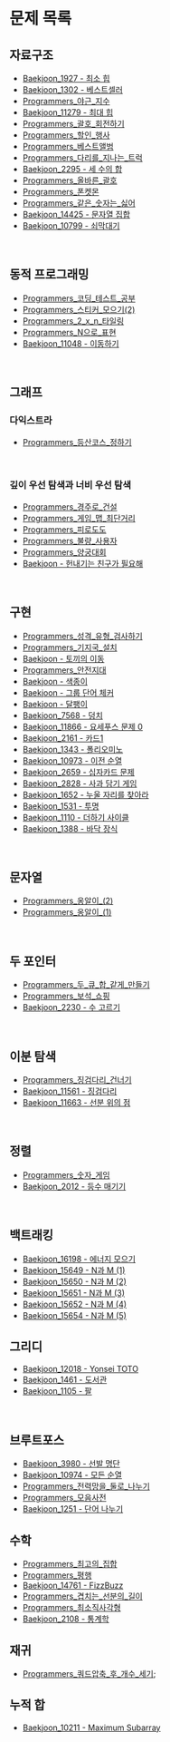 # 문제 목록

## 자료구조
- [Baekjoon_1927 - 최소 힙](./data_structures/Baekjoon_1927.js)
- [Baekjoon_1302 - 베스트셀러](./data_structures/Baekjoon_1302.js)
- [Programmers_야근_지수](./data_structures/Programmers_야근_지수.js)
- [Baekjoon_11279 - 최대 힙](./data_structures/Baekjoon_11279.js)
- [Programmers_괄호_회전하기](./data_structures/Programmers_괄호_회전하기.js)
- [Programmers_할인_행사](./data_structures/Programmers_할인_행사.js)
- [Programmers_베스트앨범](./data_structures/Programmers_베스트앨범.js)
- [Programmers_다리를_지나는_트럭](./data_structures/Programmers_다리를_지나는_트럭.js)
- [Baekjoon_2295 - 세 수의 합](./data_structures/Baekjoon_2295.js)
- [Programmers_올바른_괄호](./data_structures/Programmers_올바른_괄호.js)
- [Programmers_폰켓몬](./data_structures/Programmers_폰켓몬.js)
- [Programmers_같은_숫자는_싫어](./data_structures/Programmers_같은_숫자는_싫어.js)
- [Baekjoon_14425 - 문자열 집합](./data_structures/Baekjoon_14425.js)
- [Baekjoon_10799 - 쇠막대기](./data_structures/Baekjoon_10799.js)

<br />

## 동적 프로그래밍
- [Programmers_코딩_테스트_공부](./dynamic_programming/Programmers_코딩_테스트_공부.js)
- [Programmers_스티커_모으기(2)](./dynamic_programming/Programmers_스티커_모으기(2).js)
- [Programmers_2_x_n_타일링](./dynamic_programming/Programmers_2_x_n_타일링.js)
- [Programmers_N으로_표현](./dynamic_programming/Programmers_N으로_표현.js)
- [Baekjoon_11048 - 이동하기](./dynamic_programming/Baekjoon_11048.js)

<br />

## 그래프
### 다익스트라
- [Programmers_등산코스_정하기](./graph/dijkstra/Programmers_등산코스_정하기.js)

<br />

### 깊이 우선 탐색과 너비 우선 탐색
- [Programmers_경주로_건설](./graph/DFS_and_BFS/Programmers_경주로_건설.js)
- [Programmers_게임_맵_최단거리](./graph/DFS_and_BFS/Programmers_게임_맵_최단거리.js)
- [Programmers_피로도도](./graph//DFS_and_BFS/Programmers_피로도.js)
- [Programmers_불량_사용자](./graph/DFS_and_BFS/Programmers_불량_사용자.js)
- [Programmers_양궁대회](./graph/DFS_and_BFS/Programmers_양궁대회.js)
- [Baekjoon - 헌내기는 친구가 필요해](./graph/DFS_and_BFS/Baekjoon_21736.js)

<br />

## 구현
- [Programmers_성격_유형_검사하기](./implementation/Programmers_성격_유형_검사하기.js)
- [Programmers_기지국_설치](./implementation/Programmers_기지국_설치.js)
- [Baekjoon - 토끼의 이동](./implementation/Baekjoon_3101.js)
- [Programmers_안전지대](./implementation/Programmers_안전지대.js)
- [Baekjoon - 색종이](./implementation/Baekjoon_2563.js)
- [Baekjoon - 그룹 단어 체커](./implementation/Baekjoon_1316.js)
- [Baekjoon - 달팽이](./implementation/Baekjoon_1913.js)
- [Baekjoon_7568 - 덩치](./implementation/Baekjoon_7568.js)
- [Baekjoon_11866 - 요세푸스 문제 0](./implementation/Baekjoon_11866.js)
- [Baekjoon_2161 - 카드1](./implementation/Baekjoon_2161.js)
- [Baekjoon_1343 - 폴리오미노](./implementation/Baekjoon_1343.js)
- [Baekjoon_10973 - 이전 순열](./implementation/Baekjoon_10973.js)
- [Baekjoon_2659 - 십자카드 문제](./implementation/Baekjoon_2659.js)
- [Baekjoon_2828 - 사과 담기 게임](./implementation/Baekjoon_2828.js)
- [Baekjoon_1652 - 누울 자리를 찾아라](./implementation/Baekjoon_1652.js)
- [Baekjoon_1531 - 투명](./implementation/Baekjoon_1531.js)
- [Baekjoon_1110 - 더하기 사이클](./implementation/Baekjoon_1110.js)
- [Baekjoon_1388 - 바닥 장식](./implementation/Baekjoon_1388.js)

<br />

## 문자열
- [Programmers_옹알이_(2)](./string/Programmers_옹알이_(2).js)
- [Programmers_옹알이_(1)](./string/Programmers_옹알이_(1).js)

<br />

## 두 포인터
- [Programmers_두_큐_합_같게_만들기](./two_pointer/Programmers_두_큐_합_같게_만들기.js)
- [Programmers_보석_쇼핑](./two_pointer/Programmers_보석_쇼핑.js)
- [Baekjoon_2230 - 수 고르기](./two_pointer/Baekjoon_2230.js)

<br />

## 이분 탐색
- [Programmers_징검다리_건너기](./binary_search/Programmers_징검다리_건너기.js)
- [Baekjoon_11561 - 징검다리](./binary_search/Baekjoon_11561.js)
- [Baekjoon_11663 - 선분 위의 점](./binary_search/Baekjoon_11663.js)

<br />

## 정렬
- [Programmers_숫자_게임](./sorting/Programmers_숫자_게임.js)
- [Baekjoon_2012 - 등수 매기기](./sorting/Baekjoon_2012.js)

<br />

## 백트래킹
- [Baekjoon_16198 - 에너지 모으기](./backtracking/Baekjoon_16198.js)
- [Baekjoon_15649 - N과 M (1)](./backtracking/Baekjoon_15649.js)
- [Baekjoon_15650 - N과 M (2)](./backtracking/Baekjoon_15650.js)
- [Baekjoon_15651 - N과 M (3)](./backtracking/Baekjoon_15651.js)
- [Baekjoon_15652 - N과 M (4)](./backtracking/Baekjoon_15652.js)
- [Baekjoon_15654 - N과 M (5)](./backtracking/Baekjoon_15654.js)


## 그리디
- [Baekjoon_12018 - Yonsei TOTO](./greedy/Baekjoon_12018.js)
- [Baekjoon_1461 - 도서관](./greedy/Baekjoon_1461.js)
- [Baekjoon_1105 - 팔](./greedy/Baekjoon_1105.js)

<br />

## 브루트포스
- [Baekjoon_3980 - 선발 명단](./brute_force/Baekjoon_3980.js)
- [Baekjoon_10974 - 모든 순열](./brute_force/Baekjoon_10974.js)
- [Programmers_전력망을_둘로_나누기](./brute_force/Programmers_전력망을_둘로_나누기.js)
- [Programmers_모음사전](./brute_force/Programmers_모음사전.js)
- [Baekjoon_1251 - 단어 나누기](./brute_force/Baekjoon_1251.js)

## 수학
- [Programmers_최고의_집합](./math/Programmers_최고의_집합.js)
- [Programmers_평행](./math/Programmers_평행.js)
- [Baekjoon_14761 - FizzBuzz](./math/Baekjoon_14761.js)
- [Programmers_겹치는_선분의_길이](./math/Programmers_겹치는_선분의_길이.js)
- [Programmers_최소직사각형](./math/Programmers_최소직사각형.js)
- [Baekjoon_2108 - 통계학](./math/Baekjoon_2108.js)

## 재귀
- [Programmers_쿼드압축_후_개수_세기](./recursion/Programmers_쿼드압축_후_개수_세기.js);

## 누적 합
- [Baekjoon_10211 - Maximum Subarray](./prefix_sum/Baekjoon_10211.js)
